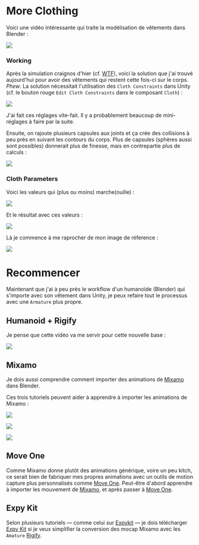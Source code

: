 # More Clothing
Voici une vidéo intéressante qui traite la modélisation de vêtements dans Blender :

[![](images/youtube-digital-fashion-blender.jpg)](https://youtu.be/vN6z7-EChIw?si=-9EmoZf0afnRdkzI)

### Working
Après la simulation craignos d'hier (cf. [WTF](./2024-12-14.md#WTF)), voici la solution que j'ai trouvé aujourd'hui pour avoir des vêtements qui restent cette fois-ci sur le corps. *Phew*. La solution nécessitait l'utilisation des `Cloth Constraints` dans Unity (cf. le bouton rouge `Edit Cloth Constraints` dans le composant `Cloth`) :

![](images/unity-cloth-constraints.png)

J'ai fait ces réglages vite-fait. Il y a probablement beaucoup de mini-réglages à faire par la  suite.

Ensuite, on rajoute plusieurs capsules aux joints et ça crée des collisions à peu près en suivant les contours du corps. Plus de capsules (sphères aussi sont possibles) donnerait plus de finesse, mais en contrepartie plus de calculs :

![](images/body-sway-capsules.gif)

### Cloth Parameters
Voici les valeurs qui (plus ou moins) marche(ouille) :

![](images/unity-cloth-values-working.png)

Et le résultat avec ces valeurs :

![](images/body-cloth-sway-with_stiffness.gif)

Là je commence à me raprocher de mon image de réference :

![](images/beckett-robes-with-scowls.jpg)

# Recommencer
Maintenant que j'ai à peu près le workflow d'un humanoïde (Blender) qui s'importe avec son vêtement dans Unity, je peux refaire tout le processus avec une `Armature` plus propre.

## Humanoid + Rigify
Je pense que cette vidéo va me servir pour cette nouvelle base :

[![](images/youtube-blender-rigify-human.jpg)](https://www.youtube.com/watch?v=dDNUjGgCNys)

## Mixamo
Je dois aussi comprendre comment importer des animations de [Mixamo](http://mixamo.com) dans Blender.

Ces trois tutoriels peuvent aider à apprendre à importer les animations de Mixamo :

[![](images/youtube-retargetting-with-rokoko.jpg)](https://www.youtube.com/watch?v=6kj_ZX_lIL4)

[![](images/youtube-mixamo-to-rigify.jpg)](https://www.youtube.com/watch?v=_qHfUAniTM0&t=315s)

[![](images/youtube-blender-expykit.jpg)](https://www.youtube.com/watch?v=ars_rEC3oP8)

## Move One
Comme Mixamo donne plutôt des animations générique, voire un peu kitch, ce serait bien de fabriquer mes propres animations avec un outils de motion capture plus personnalisés comme [Move One](https://www.move.ai/single-camera). Peut-être d'abord apprendre à importer les mouvement de [Mixamo](http://mixamo.com), et après passer à [Move One](https://www.move.ai/single-camera).

## Expy Kit
Selon plusieurs tutoriels — comme celui sur [Expykit](https://www.youtube.com/watch?v=ars_rEC3oP8) — je dois télécharger [Expy Kit]() si je veux simplifier la conversion des mocap Mixamo avec les `Amature` [Rigify](https://docs.blender.org/manual/en/2.81/addons/rigging/rigify.html).
